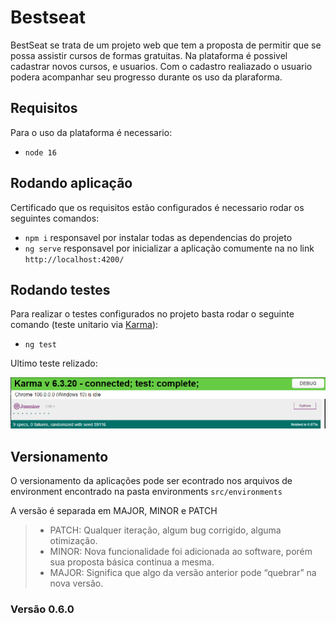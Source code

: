 # Bestseat

BestSeat se trata de um projeto web que tem a proposta de permitir
que se possa assistir cursos de formas gratuitas. Na plataforma é
possivel cadastrar novos cursos, e usuarios. Com o cadastro realiazado
o usuario podera acompanhar seu progresso durante os uso da plaraforma.

## Requisitos

Para o uso da plataforma é necessario:
- `node 16`

## Rodando aplicação

Certificado que os requisitos estão configurados é necessario
rodar os seguintes comandos:
- `npm i` responsavel por instalar todas as dependencias do projeto
- `ng serve` responsavel por inicializar a aplicação comumente na 
no link `http://localhost:4200/`

## Rodando testes

Para realizar o testes configurados no projeto basta rodar
o seguinte comando (teste unitario via [Karma](https://karma-runner.github.io)):
- `ng test`
  
Ultimo teste relizado:

![img.png](img.png)

## Versionamento

O versionamento da aplicações pode ser econtrado nos arquivos
de environment encontrado na pasta environments `src/environments`

A versão é separada em MAJOR, MINOR e PATCH

> - PATCH: Qualquer iteração, algum bug corrigido, alguma otimização.
> - MINOR: Nova funcionalidade foi adicionada ao software, porém sua proposta básica continua a mesma.
> - MAJOR: Significa que algo da versão anterior pode “quebrar” na nova versão.

### Versão 0.6.0

